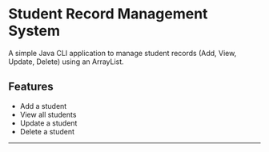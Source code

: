 # Student Record Management System

A simple Java CLI application to manage student records (Add, View, Update, Delete) using an ArrayList.



## Features
- Add a student
- View all students
- Update a student
- Delete a student

---

